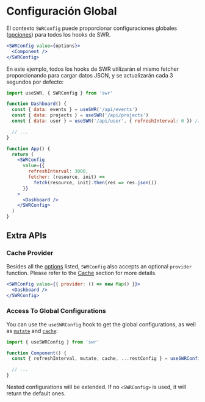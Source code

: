 # Configuración Global

El contexto `SWRConfig` puede proporcionar configuraciones globales
([opciones](/docs/options)) para todos los hooks de SWR.

```jsx
<SWRConfig value={options}>
  <Component />
</SWRConfig>
```

En este ejemplo, todos los hooks de SWR utilizarán el mismo fetcher
proporcionando para cargar datos JSON, y se actualizarán cada 3 segundos por
defecto:

```jsx
import useSWR, { SWRConfig } from 'swr'

function Dashboard() {
  const { data: events } = useSWR('/api/events')
  const { data: projects } = useSWR('/api/projects')
  const { data: user } = useSWR('/api/user', { refreshInterval: 0 }) // override

  // ...
}

function App() {
  return (
    <SWRConfig
      value={{
        refreshInterval: 3000,
        fetcher: (resource, init) =>
          fetch(resource, init).then(res => res.json())
      }}
    >
      <Dashboard />
    </SWRConfig>
  )
}
```

## Extra APIs

### Cache Provider

Besides all the [options](/docs/options) listed, `SWRConfig` also accepts an
optional `provider` function. Please refer to the [Cache](/docs/cache) section
for more details.

```jsx
<SWRConfig value={{ provider: () => new Map() }}>
  <Dashboard />
</SWRConfig>
```

### Access To Global Configurations

You can use the `useSWRConfig` hook to get the global configurations, as well as
[`mutate`](/docs/mutation) and [`cache`](/docs/advanced/cache):

```jsx
import { useSWRConfig } from 'swr'

function Component() {
  const { refreshInterval, mutate, cache, ...restConfig } = useSWRConfig()

  // ...
}
```

Nested configurations will be extended. If no `<SWRConfig>` is used, it will
return the default ones.
